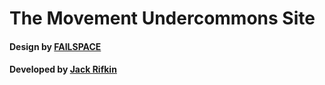 # The Movement Undercommons Site

#### Design by [FAILSPACE](https://failspacenyc.com/)

#### Developed by [Jack Rifkin](https://www.linkedin.com/in/jackrifkin/)
